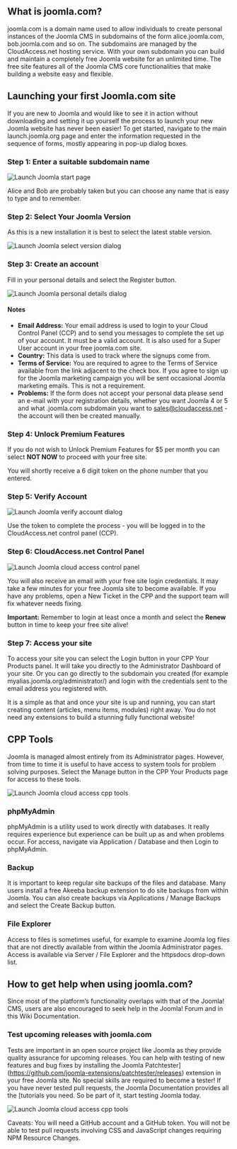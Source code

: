 <!-- Filename: How_to_build_your_free_Joomla_Website / Display title: Free Hosting -->

## What is joomla.com?

joomla.com is a domain name used to allow individuals to create personal instances of the Joomla CMS in subdomains of the form alice.joomla.com, bob.joomla.com and so on. The subdomains are managed by the CloudAccess.net hosting service. With your own subdomain you can build and maintain a completely free Joomla website for an unlimited time. The free site features all of the Joomla CMS core functionalities that make building a website easy and flexible.

## Launching your first Joomla.com site

If you are new to Joomla and would like to see it in action without downloading and setting it up yourself the process to launch your new Joomla website has never been easier! To get started, navigate to the main launch.joomla.org page and enter the information requested in the sequence of forms, mostly appearing in pop-up dialog boxes.

### Step 1: Enter a suitable subdomain name

![Launch Joomla start page](../../../en/images/hosting/free-hosting-launch.png)

Alice and Bob are probably taken but you can choose any name that is easy to type and to remember.

### Step 2: Select Your Joomla Version

As this is a new installation it is best to select the latest stable version.

![Launch Joomla select version dialog](../../../en/images/hosting/free-hosting-select-version.png)

### Step 3: Create an account

Fill in your personal details and select the Register button.

![Launch Joomla personal details dialog](../../../en/images/hosting/free-hosting-personal-details.png)

#### Notes

- **Email Address:** Your email address is used to login to your Cloud Control Panel (CCP) and to send you messages to complete the set up of your account. It must be a valid account. It is also used for a Super User account in your free joomla.com site.
- **Country:** This data is used to track where the signups come from.
- **Terms of Service:** You are required to agree to the Terms of Service available from the link adjacent to the check box. If you agree to sign up for the Joomla marketing campaign you will be sent occasional Joomla marketing emails. This is not a requirement.
- **Problems:** If the form does not accept your personal data please send an e-mail with your registration details, whether you want Joomla 4 or 5 and what .joomla.com subdomain you want to sales@cloudaccess.net - the account will then be created manually.

### Step 4: Unlock Premium Features

If you do not wish to Unlock Premium Features for $5 per month you can select **NOT NOW** to proceed with your free site.

You will shortly receive a 6 digit token on the phone number that you entered.

### Step 5: Verify Account

![Launch Joomla verify account dialog](../../../en/images/hosting/free-hosting-verify-account.png)

Use the token to complete the process - you will be logged in to the CloudAccess.net control panel (CCP).

### Step 6: CloudAccess.net Control Panel

![Launch Joomla cloud access control panel](../../../en/images/hosting/free-hosting-cloud-access-control-panel.png)

You will also receive an email with your free site login credentials. It may take a few minutes for your free Joomla site to become available. If you have any problems, open a New Ticket in the CPP and the support team will fix whatever needs fixing.

**Important:** Remember to login at least once a month and select the **Renew** button in time to keep your free site alive!

### Step 7: Access your site

To access your site you can select the Login button in your CPP Your Products panel. It will take you directly to the Administrator Dashboard of your site. Or you can go directly to the subdomain you created (for example myalias.joomla.org/administrator/) and login with the credentials sent to the email address you registered with.

It is a simple as that and once your site is up and running, you can start creating content (articles, menu items, modules) right away. You do not need any extensions to build a stunning fully functional website!

## CPP Tools

Joomla is managed almost entirely from its Administrator pages. However, from time to time it is useful to have access to system tools for problem solving purposes. Select the Manage button in the CPP Your Products page for access to these tools.

![Launch Joomla cloud access cpp tools](../../../en/images/hosting/free-hosting-cpp-manage.png)

### phpMyAdmin

phpMyAdmin is a utility used to work directly with databases. It really requires experience but experience can be built up as and when problems occur. For access, navigate via Application / Database and then Login to phpMyAdmin.

### Backup

It is important to keep regular site backups of the files and database. Many users install a free Akeeba backup extension to do site backups from within Joomla. You can also create backups via Applications / Manage Backups and select the Create Backup button.

### File Explorer

Access to files is sometimes useful, for example to examine Joomla log files that are not directly available from within the Joomla Administrator pages. Access is available via Server / File Explorer and the httpsdocs drop-down list.

## How to get help when using joomla.com?

Since most of the platform’s functionality overlaps with that of the Joomla! CMS, users are also encouraged to seek help in the Joomla! Forum and in this Wiki Documentation.

### Test upcoming releases with joomla.com

Tests are important in an open source project like Joomla as they provide quality assurance for upcoming releases. You can help with testing of new features and bug fixes by installing the Joomla Patchtester](https://github.com/joomla-extensions/patchtester/releases) extension in your free Joomla site. No special skills are required to become a tester! If you have never tested pull requests, the Joomla Documentation provides all the [tutorials you need. So be part of it, start testing Joomla today.

![Launch Joomla cloud access cpp tools](../../../en/images/hosting/free-hosting-patch-tester.png)

Caveats: You will need a GitHub account and a GitHub token. You will not be able to test pull requests involving CSS and JavaScript changes requiring NPM Resource Changes.
